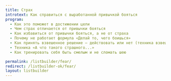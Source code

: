 ```yaml
---
title: Страх
introtext: Как справиться с выработанной привычкой бояться
program: 
  - Как это поможет в достижении цели
  - Чем страх отличается от привычки бояться
  - Как избавиться от привычки бояться, а не от страха
  - Почему не работает формула «Делай то, чего боишься»
  - Как принять взвешенное решение — действовать или нет (техника взвешивания)
  - Техника «А что такого страшного...»
  - Как тренировать себя быть смелым и не сломать шею

permalink: /listbuilder/fear/
redirect: /listbuilder-ok/fear/
layout: listbuilder
---
```

